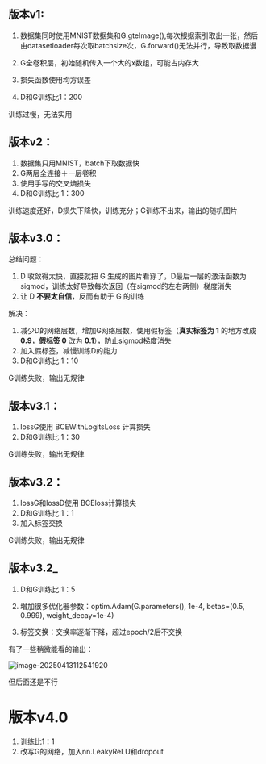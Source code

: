 ## 版本v1:

1. 数据集同时使用MNIST数据集和G.gteImage(),每次根据索引取出一张，然后由datasetloader每次取batchsize次，G.forward()无法并行，导致取数据漫

2. G全卷积层，初始随机传入一个大的x数组，可能占内存大
3. 损失函数使用均方误差
4. D和G训练比1：200

训练过慢，无法实用

## 版本v2：

1. 数据集只用MNIST，batch下取数据快
2. G两层全连接＋一层卷积
3. 使用手写的交叉熵损失
4. D和G训练比 1：300

训练速度还好，D损失下降快，训练充分；G训练不出来，输出的随机图片

## 版本v3.0：

总结问题：

1. D 收敛得太快，直接就把 G 生成的图片看穿了，D最后一层的激活函数为sigmod，训练太好导致每次返回（在sigmod的左右两侧）梯度消失
2. 让 D **不要太自信**，反而有助于 G 的训练

解决：

1. 减少D的网络层数，增加G网络层数，使用假标签（**真实标签为 1** 的地方改成 **0.9**，**假标签 0** 改为 **0.1**），防止sigmod梯度消失
2. 加入假标签，减慢训练D的能力
3. D和G训练比 1：10

G训练失败，输出无规律

## 版本v3.1：

1. lossG使用 BCEWithLogitsLoss 计算损失
2. D和G训练比 1：30

G训练失败，输出无规律

## 版本v3.2：

1. lossG和lossD使用 BCEloss计算损失
2. D和G训练比 1：1
3. 加入标签交换

G训练失败，输出无规律

## 版本v3.2_

1. D和G训练比 1：5
2. 增加很多优化器参数：optim.Adam(G.parameters(), 1e-4, betas=(0.5, 0.999), weight_decay=1e-4)

3. 标签交换：交换率逐渐下降，超过epoch/2后不交换

有了一些稍微能看的输出：

![image-20250413112541920](C:\Users\刘佳豪\AppData\Roaming\Typora\typora-user-images\image-20250413112541920.png)

但后面还是不行

# 版本v4.0

1. 训练比1：1
2. 改写G的网络，加入nn.LeakyReLU和dropout